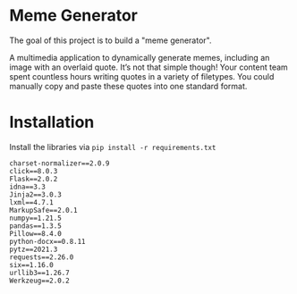 # Meme Generator

The goal of this project is to build a "meme generator".

A multimedia application to dynamically generate memes, including an image with an overlaid quote. It’s not that simple though! Your content team spent countless hours writing quotes in a variety of filetypes. You could manually copy and paste these quotes into one standard format.

# Installation

Install the libraries via ```pip install -r requirements.txt```

```
charset-normalizer==2.0.9
click==8.0.3
Flask==2.0.2
idna==3.3
Jinja2==3.0.3
lxml==4.7.1
MarkupSafe==2.0.1
numpy==1.21.5
pandas==1.3.5
Pillow==8.4.0
python-docx==0.8.11
pytz==2021.3
requests==2.26.0
six==1.16.0
urllib3==1.26.7
Werkzeug==2.0.2

```
